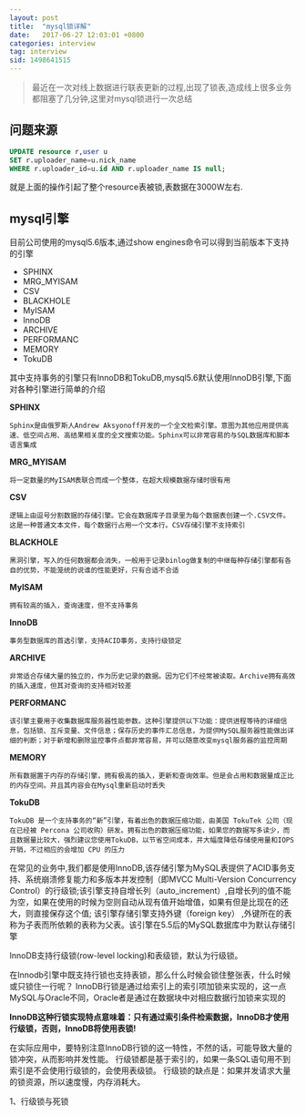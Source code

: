 ```yaml
---
layout: post
title:  "mysql锁详解"
date:   2017-06-27 12:03:01 +0800
categories: interview
tag: interview
sid: 1498641515
---
```


>  最近在一次对线上数据进行联表更新的过程,出现了锁表,造成线上很多业务都阻塞了几分钟,这里对mysql锁进行一次总结

## 问题来源

~~~sql
UPDATE resource r,user u
SET r.uploader_name=u.nick_name
WHERE r.uploader_id=u.id AND r.uploader_name IS null;
~~~

 就是上面的操作引起了整个resource表被锁,表数据在3000W左右.

## mysql引擎

  目前公司使用的mysql5.6版本,通过show engines命令可以得到当前版本下支持的引擎
  - SPHINX
  - MRG_MYISAM
  - CSV
  - BLACKHOLE
  - MyISAM
  - InnoDB
  - ARCHIVE
  - PERFORMANC
  - MEMORY
  - TokuDB

  其中支持事务的引擎只有InnoDB和TokuDB,mysql5.6默认使用InnoDB引擎,下面对各种引擎进行简单的介绍

  **SPHINX**

    Sphinx是由俄罗斯人Andrew Aksyonoff开发的一个全文检索引擎。意图为其他应用提供高速、低空间占用、高结果相关度的全文搜索功能。Sphinx可以非常容易的与SQL数据库和脚本语言集成

 **MRG_MYISAM**

    将一定数量的MyISAM表联合而成一个整体，在超大规模数据存储时很有用

 **CSV**

    逻辑上由逗号分割数据的存储引擎。它会在数据库子目录里为每个数据表创建一个.CSV文件。这是一种普通文本文件，每个数据行占用一个文本行。CSV存储引擎不支持索引

 **BLACKHOLE**

    黑洞引擎，写入的任何数据都会消失，一般用于记录binlog做复制的中继每种存储引擎都有各自的优势，不能笼统的说谁的性能更好，只有合适不合适

 **MyISAM**

    拥有较高的插入，查询速度，但不支持事务

 **InnoDB**

    事务型数据库的首选引擎，支持ACID事务，支持行级锁定

 **ARCHIVE**

    非常适合存储大量的独立的，作为历史记录的数据。因为它们不经常被读取。Archive拥有高效的插入速度，但其对查询的支持相对较差

 **PERFORMANC**

    该引擎主要用于收集数据库服务器性能参数。这种引擎提供以下功能：提供进程等待的详细信息，包括锁、互斥变量、文件信息；保存历史的事件汇总信息，为提供MySQL服务器性能做出详细的判断；对于新增和删除监控事件点都非常容易，并可以随意改变mysql服务器的监控周期

 **MEMORY**

    所有数据置于内存的存储引擎，拥有极高的插入，更新和查询效率。但是会占用和数据量成正比的内存空间。并且其内容会在Mysql重新启动时丢失

 **TokuDB**

    TokuDB 是一个支持事务的“新”引擎，有着出色的数据压缩功能，由美国 TokuTek 公司（现在已经被 Percona 公司收购）研发。拥有出色的数据压缩功能，如果您的数据写多读少，而且数据量比较大，强烈建议您使用TokuDB，以节省空间成本，并大幅度降低存储使用量和IOPS开销，不过相应的会增加 CPU 的压力


 在常见的业务中,我们都是使用InnoDB,该存储引擎为MySQL表提供了ACID事务支持、系统崩溃修复能力和多版本并发控制（即MVCC Multi-Version Concurrency Control）的行级锁;该引擎支持自增长列（auto_increment）,自增长列的值不能为空，如果在使用的时候为空则自动从现有值开始增值，如果有但是比现在的还大，则直接保存这个值; 该引擎存储引擎支持外键（foreign key） ,外键所在的表称为子表而所依赖的表称为父表。该引擎在5.5后的MySQL数据库中为默认存储引擎


 InnoDB支持行级锁(row-level locking)和表级锁，默认为行级锁。

 在Innodb引擎中既支持行锁也支持表锁，那么什么时候会锁住整张表，什么时候或只锁住一行呢？
 InnoDB行锁是通过给索引上的索引项加锁来实现的，这一点MySQL与Oracle不同，Oracle者是通过在数据块中对相应数据行加锁来实现的

 **InnoDB这种行锁实现特点意味着：只有通过索引条件检索数据，InnoDB才使用行级锁，否则，InnoDB将使用表锁!**

 在实际应用中，要特别注意InnoDB行锁的这一特性，不然的话，可能导致大量的锁冲突，从而影响并发性能。
 行级锁都是基于索引的，如果一条SQL语句用不到索引是不会使用行级锁的，会使用表级锁。
 行级锁的缺点是：如果并发请求大量的锁资源，所以速度慢，内存消耗大。


 1、行级锁与死锁


